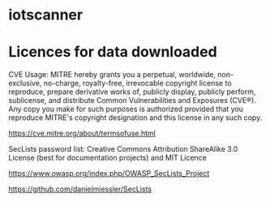 # iotscanner

# Licences for data downloaded

CVE Usage: MITRE hereby grants you a perpetual, worldwide, non-exclusive, no-charge, royalty-free, irrevocable copyright license to reproduce, prepare derivative works of, publicly display, publicly perform, sublicense, and distribute Common Vulnerabilities and Exposures (CVE®). Any copy you make for such purposes is authorized provided that you reproduce MITRE's copyright designation and this license in any such copy.

https://cve.mitre.org/about/termsofuse.html

SecLists password list: Creative Commons Attribution ShareAlike 3.0 License (best for documentation projects) and MIT Licence

https://www.owasp.org/index.php/OWASP_SecLists_Project

https://github.com/danielmiessler/SecLists
